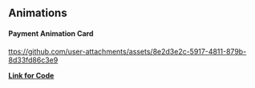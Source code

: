 ## Animations

#### Payment Animation Card

[ttps://github.com/user-attachments/assets/8e2d3e2c-5917-4811-879b-8d33fd86c3e9](https://github.com/user-attachments/assets/e6783d8b-78c0-46f2-a012-f1cd37b65761)

[**Link for Code**](https://github.com/Koushikchatterj/Jetpack-Animations/blob/master/app/src/main/java/com/example/switchfordarkandlighttheme/PaymentDoneCard.kt)

